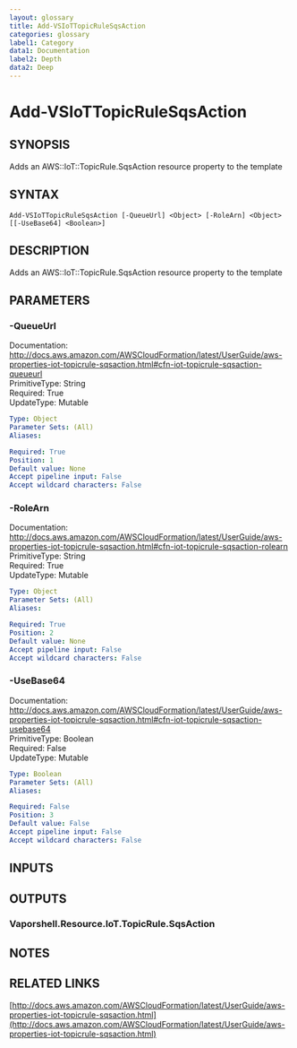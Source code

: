 ```yaml
---
layout: glossary
title: Add-VSIoTTopicRuleSqsAction
categories: glossary
label1: Category
data1: Documentation
label2: Depth
data2: Deep
---
```


# Add-VSIoTTopicRuleSqsAction

## SYNOPSIS
Adds an AWS::IoT::TopicRule.SqsAction resource property to the template

## SYNTAX

```
Add-VSIoTTopicRuleSqsAction [-QueueUrl] <Object> [-RoleArn] <Object> [[-UseBase64] <Boolean>]
```

## DESCRIPTION
Adds an AWS::IoT::TopicRule.SqsAction resource property to the template

## PARAMETERS

### -QueueUrl
Documentation: http://docs.aws.amazon.com/AWSCloudFormation/latest/UserGuide/aws-properties-iot-topicrule-sqsaction.html#cfn-iot-topicrule-sqsaction-queueurl    
PrimitiveType: String    
Required: True    
UpdateType: Mutable

```yaml
Type: Object
Parameter Sets: (All)
Aliases: 

Required: True
Position: 1
Default value: None
Accept pipeline input: False
Accept wildcard characters: False
```

### -RoleArn
Documentation: http://docs.aws.amazon.com/AWSCloudFormation/latest/UserGuide/aws-properties-iot-topicrule-sqsaction.html#cfn-iot-topicrule-sqsaction-rolearn    
PrimitiveType: String    
Required: True    
UpdateType: Mutable

```yaml
Type: Object
Parameter Sets: (All)
Aliases: 

Required: True
Position: 2
Default value: None
Accept pipeline input: False
Accept wildcard characters: False
```

### -UseBase64
Documentation: http://docs.aws.amazon.com/AWSCloudFormation/latest/UserGuide/aws-properties-iot-topicrule-sqsaction.html#cfn-iot-topicrule-sqsaction-usebase64    
PrimitiveType: Boolean    
Required: False    
UpdateType: Mutable

```yaml
Type: Boolean
Parameter Sets: (All)
Aliases: 

Required: False
Position: 3
Default value: False
Accept pipeline input: False
Accept wildcard characters: False
```

## INPUTS

## OUTPUTS

### Vaporshell.Resource.IoT.TopicRule.SqsAction

## NOTES

## RELATED LINKS

[http://docs.aws.amazon.com/AWSCloudFormation/latest/UserGuide/aws-properties-iot-topicrule-sqsaction.html](http://docs.aws.amazon.com/AWSCloudFormation/latest/UserGuide/aws-properties-iot-topicrule-sqsaction.html)

